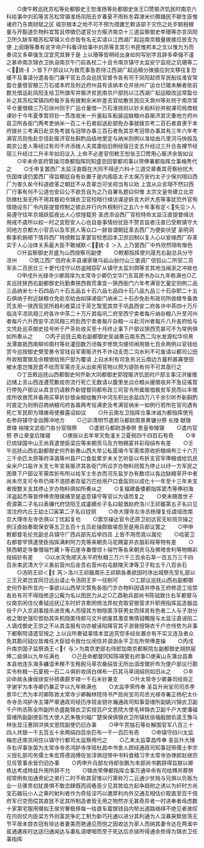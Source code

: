 <!-- { "loadSidebar": true } -->
　　○庚午敕巡抚苏松等处都御史王恕淮扬等处都御史张王□赞赈济饥民时南京六科给事中刘玑等言苏松常镇淮扬凤阳去岁春夏不雨秋冬霖潦米价腾踊民不聊生臣惟诸府乃东南财赋之区  祖宗根本之地不可不预为措置乞敕该部于灾伤之处岁额税粮量与开豁道负物料宜暂且停徵仍遣官分方赈济南京十三道监察御史李珊等亦言凤阳卫所久缺军粮苏松常镇义仓亦皆有名无实请以江西湖广起运南京粮量拨接应放支为便  上阅珊等奏有讹字命户科看详给事中刘昂等言其引书民惟邦本之文以惟为为而奏词又多牵强生涩宜究其罪于是  上以珊等皆明经出身如何写别字且辞多牵强不谨之甚命南京锦衣卫执诣南京午门前各杖二十且令南京镇守太监安宁监视之玑珊等二＜锍-釒＞皆下户部议以为救荒事急若待江西湖广起运粮分拨接应则文移往复恐缓不及事请分遣各衙门廉干官五员会巡抚官督令各有司于凤阳起债军民船往淮安常盈仓量借官粮三万石或本府及附近府州县有该纳本仓并徐州广运仓已徵未解者依前数兑借运赴凤阳支给卫所旗军并赈济贫民南京户部则以江西湖广起运粮改运常盈仓补之其苏松常镇四府每岁各有拨剩余米听差去官给散贫民应天滁州等处则于南京常平仓量借粮三万石徐州则于广运仓量借一万石淮扬则以钞关船料钞并税课司局商税课钞于今年夏季暂将钞一贯改收米一升量起车船装运缺粮州县赈济其灾重地方府州县卫所各衙门两考吏纳米一百二十石者起送赴部免办事就拨京考二百石者直隶于本府拨补三考满日赴京免考就与冠带办事三百石者免其京考冠带办事其有三年六年考满官员则免赴京径赴赈济官处斟酌品级地里定与纳米则例以准给由凡里河马快般及南京公差人等经过有司不许添拨人夫其廪给旧例经宿日支五升经过三升合各撙节经宿三升经过二升丰年如旧议入  上命不必差官但敕王恕张王□赞用心赈济余皆如议
　　○辛未命宣府管操河南都指挥同知盛忠回掌都司事以带俸署都指挥佥事梅秀代之
　　○壬申复罢西厂太监汪直既在大同不得还六科十三道交章奏其苛察纷扰大伤国体请仍罢西厂得旨朝廷自有处置于是内阁臣太子太保万安约太子少保刘珝曰西厂为害久矣今科道欲革之朝廷不从吾辈岂可坐视当有以劝  上宜从众言珝不然曰西厂行事有何不公道也安曰公不欲吾自为之乃自署名题曰仰惟  太宗文皇帝建立北京防微杜渐无所不用其极初令锦衣卫官校暗行缉访谋逆妖言大奸大恶等事犹恐外官徇情随设东厂令内臣提督控制之彼此并行内外相制行之五六十年事有定＜矢见＞人易遵守往年京城妖狐夜出人心惊惶载劳  圣虑添设西厂官校特命太监汪直提督缉访用戒不虞所以权一时之宜慰安人心也自是事情纷扰臣不赘言兹者汪直已受敕镇守大同地方京都大小官员以及军民人等众口一辞皆谓朝廷革去西厂为便矣伏望  圣明洞察事机俯顺下情将西厂特颁敕旨革罢官校悉回本卫庶旧制以复人心以安缘西厂存革实于人心治体关系最大臣不敢缄默＜锍-釒＞入  上乃罢西厂中外欣然珝有惭色
　　○升监察御史苏盛为山西按察司副使
　　○敕都指挥使刘晟充右副总兵分守凉州
　　○筑江西广信府永丰县诸家墩乌岩山翁付山三堡调广信铅山二所官二员军余二百民壮三十更代戍守以防盗贼窃矿从镇守太监刘倜等言其地当闽浙之冲故也
　　○甲戌升光禄寺少卿周庠为太常寺少卿仍文华门东耳房书办以九年秩满也○乙亥巡抚狭西右副都御史阮勤奏狭西救荒事宜一狭西衙门六年考满官乞量定则例二品三品纳米七十石四品六十石五品五十石六品七品四十石八品九品三十石杂职二十五石俱纳于附近缺粮仓免赴京给由如驿递衙门纳米二十石亦免赴布政司所收粮专备救荒支用一狭西官民所趋利者莫过于茶乞暂宽其禁于巩昌西安二府各许中茶四十万斤临洮平凉凤翔三府各许中茶二十万斤其临巩二府至西宁卖者每斤纳杂粮八升至河州者每斤六升西安平凉凤翔三府赴西宁卖者每斤杂粮一斗赴河州者每斤八升各府给与文凭赴巡茶御史挂号听于产茶处收买至十月终止事下户部议狭西荒甚可不为常例俱如所奏从之
　　○丙子巡抚云南右副都御史吴诚奏云南东西二沟水发源松华坝黑龙潭直抵西南柳坝南村等处灌田数万顷每岁修筑沟埂坝闸用银七百余两例以官钱给赏今巡按御史樊莹奏令官钱自军需赈济外不许动支而二沟水利不可废请以都司公田所收租鬻银及余粮银给用户部为覆请  上曰水利有司急务况云南边方蓄积甚寡使田被水患岂惟民食不给而军需亦无从出矣用官物以预为堤防有何不可其亟行之
　　○丁丑敕巡抚山西都御史何乔新大同都御史郭镗赈济饥民时户部主事汪洪催徵边储上言山西连遭荒歉疫疠流行死亡无数请以腹里坐泒仓粮从缓徵收并不急征徭暂行停免户部议从其言仍请敕乔新镗督同都布政三司官令所属赈恤极贫军民而以丰赡库所收救荒并备用买草折钞银籴粮给散开中河东积出余盐四万八千余引听乔新斟酌时直定为则例召商纳粮司府各属两考役满吏及考满官纳米一如例行若所在官司遇有死亡军民即为理瘗毋使暴露诏如议
　　○升云南左卫指挥佥事沐诚为都指挥使充右参将镇守金齿腾冲地方
　　○己卯清明节遣驸马都尉周景黄镛分祭  长陵  献陵  景陵  裕陵文武衙门各分官陪祭
　　○遣驸马都尉游泰祭  景皇帝陵寝
　　○遣内官祭  恭让章皇后陵寝
　　○庚辰以去年旱灾免潼关卫夏税四千四百石有奇
　　○辛巳琉球国中山王尚真遣使臣梁应等来朝贡马及方物赐宴并彩叚绢布有差
　　○壬午巡抚山西右副都御史何乔新奏山西大旱公私匮竭今军需库原收折粮绵布三十六万三千余匹太原等府泽潞等州县户口食盐累岁未关乞听臣以布折支官军俸粮或给饥民籴米户口盐许关支七年变易赈济其各衙门所泒岁办物料则暂为停止以纾一方军民之困章下户部议军需库折布所以给军士冬衣而河东盐岁办有数顷以各边缺粮草开中者尚未尽支可令布仍择不浥损者存留万匹给用户口食盐则以成化十一年至十三年未支者按数关支其停止岁办物料俱如所奏从之
　　○复福建备倭都指挥窦杰等俸初海洋盗起杰等皆停俸责限擒捕至是盗息镇守等官以为请而复之
　　○癸未赐晋世子奇源第二子名曰表槏代府饶阳王成鋈嫡长子名曰聪澂赵府洛川王祁鋹第五子名曰见涫沈府内丘王幼土□寅第二子名曰铨铜
　　○命大理寺左寺丞杨理复任虞瑶改南京大理寺左寺丞俱以丁忧起复也
　　○罢京操达官令还原卫初达官无轮班京操之例汪直始奏取保安等五卫五百十五员赴操颇致嗟怨至是用兵部议罢之
　　○甲申敕都督毛伦充副总兵镇守广西兵部先后举四员  上皆不用而竟以属伦
　　○哈密卫右都督罕慎遣使臣指挥满剌阿力克等来朝贡马驼赐宴并衣服彩叚等物有差
　　○狭西朝定寺番僧端竹藏卜等石崖寺番僧领卜端竹等各来朝贡马及佛塔舍利等物赐彩叚绢钞有差
　　○以水灾免顺天永平府秋粮三万六千三百余石草一百五万三千四百余束武清大宁义勇前营州后金吾右营州右屯献陵天津等卫子粒五千八百余石
　　○汤阴王祁＜釒芮＞洛川王祁鋹南乐王祁鉷各奏欲因时序出城祭先茔礼部以三王兄弟岂宜同日远出请止令汤阴王岁一往制可
　　○工部议巡抚山西右副都御史何乔新所言内一事欲以山西旱灾暂免各衙门岁办物料因请并停各王府修造工役禁各处有司不得指修造公廨为名以困民力从之○乙酉勒兵部尚书陈钺致仕右军都督马仪南京闲住仪奏钺巡抚辽东时奸贪欺罔倚法弄权克取官银营求升职用指挥监造器皿役千户入京诇事擅杀进贡夷人而侵其方物隐匿浮获男女而择其有色者二人与子澍分收之御史强珍尝劾其失机隐匿侍郎马文升欲废其激变夷情钺輙报与太监汪直诬陷二人谪戍御史王崇之不从其滥报有功亦被诬陷降官其子澍冒授锦衣千户亦恃势为非事下都察院请遣官按之  上以议所奏钺事情本宜追究但多经处置亦有不实又连及者众免其勘问钺仪皆难任大臣钺令致仕仪闲住并调澍永平卫左所带俸差操
　　○丙戌升南京国子监祭酒王＜亻与＞为南京吏部右侍郎加南京都察院左副都御史胡拱宸俸二级俱以九年任满也
　　○己丑命都督同知陈瑛管右府事○庚寅山东蒲台县奏本县地连东海多鹻湿禾稼不生租税马草农桑绢皆无所出请改徵折布为便户部议行勘实令秋粮一石夏税一石二斗俱折收阔白绵布一匹其马草阔绢则如旧从之
　　○辛卯命故永康侯徐安孙锜袭爵岁禄一千石米钞兼支
　　○升太常寺少卿兼司经局正字谢宇为本寺卿仍兼正字以九年秩满也
　　○太监李荣传奉  圣旨升尚宝司司丞李景华仁杰为本司卿陈敩太常寺少卿翰林院侍书严勋尚宝司司丞光禄寺署正杨杞太仆寺寺丞鸿胪寺主簿严章通政司经历序班金钥许瀚通政司知事营缮所副姚兴锦衣卫副千户所丞陈全所副所丞盛能锦衣卫实授百户文思院大使毛祥锦衣卫副千户大使潘福营缮所副副使彭性大使人匠朱敬刘福广楚保保俱锦衣卫所镇抚徐福殷朗俞逵王豫马林张显汪惠阴洪俱文思院副使仍旧办事
　　○甲午赏独石等处解围官军八百三十四人共银一千五百五十余两绢四百余匹布一千一百匹有奇
　　○命镇守四川太监梅忠还南京闲住以镇守行都司太监蔡用代之
　　○乙未太监覃昌传奉  圣旨升大理寺右评事张苗为太常寺寺丞鸿胪寺序班杜昌中书舍人顾经通政司知事冠带儒士李宗义授礼部司务儒士朱宏蒋德润傅佐张淳俱冠带中书科食粮习字太常寺协律郎赵继宗见任管事余皆仍旧办事
　　○丙申升兵部左侍郎张鹏为本部尚书鹏辞得旨朕以卿练达考成特兹升用所辞不允
　　○锦衣带俸都指挥佥事万通卒命有司给赙并葬祭视常例有加通贵妃之弟行二时不称其官惟以行第称万二云通少贫贱与兄俱以负贩为业一旦骤贵初犹畏惧不敢恣肆既而闾巷恶少见其势焰方起争趋附之诱以为奸时方尚宝石器玩小人之乘时射利者作为奇技淫巧以邀厚利内外交通互相估价取直至百千倍府军已空而偿其直犹不足其所制造者皆无用之物然亦无甚奇异者一时进奉者毋虑数十家第宅服用僣拟王侯穷奢极侈每一给直车载银钱自内帑出道路络绎不绝见者骇叹在内则仗内臣梁方外则富民争庀工制为新巧托通以进分其利通为人淫暴戾黩放荡无节平居未尝衣冠有徐达者妻美而艳通见而悦之因收达为家人而纳其妻令达在两淮中盐通遘疾时达适归通闻达与妻私语哽咽而至于死达后亦挟所得通余赀得为锦衣卫任事指挥
